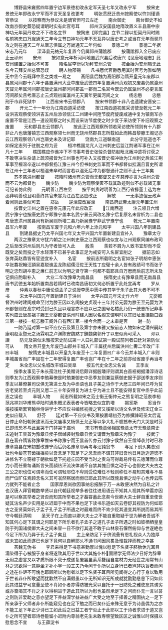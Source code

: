 <!-- { "loadSidebar": true } -->
　　博野县宋雍熈四年置宁边军景徳初改永定军天圣七年又改永宁军
　　按宋史景徳元年即改永宁军而不言天圣复改更考
　　明张贯厯迁贵州按察使以忤刘瑾谪官叅议
　　以按察而为叅议未是谪官但可云左迁
　　南台御史
　　南台御史不如改南京御史葢恐疑谓眀时实有此官号耳
　　祁州汉安国县地隋改置义丰县唐中宗神功元年契丹攻之不下改名立节
　　按狥忠【即完县】立节二録以拒契丹同时赐名前狥忠曰万嵗通天二年今立节曰神功元年不无互异以唐史考之或当在元年而契丹攻之则在通天二年从唐志俱属之万嵗通天二年何如
　　景徳二年
　　景徳二年据宋志乃元年
　　深泽县元祐元年复置今仍属祁州蒲隂郡
　　按蒲隂郡入金已废应止云祁州
　　安州
　　按如意元年析河间地置武兴县后改唐兴【见唐地理志】此安州建置之始似不可畧
　　隋名宦李衍以功拜安州总管
　　按金始为安州隋无此名今云拜安州总管恐误
　　眀人物邵锡
　　凡书厯代官爵悉用其时官号为雅如明无中丞今云既拜中丞之类或一易之
　　髙阳县后魏为髙阳郡治隋开皇元年废郡以县属河间郡十六年于县置满州大业中废唐武徳四年复置满州贞观初又废县仍属瀛州天寳元年属河间郡按唐史瀛州郡河间郡盖一郡而二名耳今既云仍属瀛州不必更言属河间郡矣且考唐志止云贞观初属瀛州无天寳年更属河间之文
　　杨忠愍
　　忠愍刑于市非死狱中
　　江西省宋书云领郡八
　　按宋书领郡十非八也遗建安晋安二郡
　　开元二十一年分为江南西道采访使
　　按江南西道初属采访使至乾元二年设洪吉观蔡使领洪吉五州后添领信江二州建中间陞节度府旋废咸通中复为镇南军亦废置不常是江西一道设观察之时乆而设采访节度使之时少宜于采访使下补旧观察之废置
　　元和郡县志云领郡八
　　按此正江西观察所领若采访使所领则有十八郡非止八也唐藩镇志江西观察领七州而无饶州然郡县志所载如此而韩昌黎滕王阁记亦云江西观察领八州岂唐史未及详记耶
　　饶南九江道贑南道
　　此分守廵道也不如保定志列于驻劄之府为妥
　　桓冲樵国龙亢人江州刺史后监江荆诸军事在江州凡十三年
　　樵国樵应作谯冲下不书事考晋史张骏杀督防赵毗北叛冲遣将讨获之不敢専决生杀请上疏须报皆为江州事也可补入又按晋史桓冲始为江州刺史后监江荆军事至桓温卒遂以冲都督扬江豫三州今但书刺史监军而不书都督似挂漏且晋史所谓在江州十三年者以桓温未卒时而言若以温死后冲为都督通计之则不止十三年矣
　　苏孝慈洪州都督
　　按隋时诸州有总管而无都督又史孝慈传亦言为洪州总管而不云为都督也
　　魏少防
　　魏少防为观察使畧不载其政迹则似不必载诸无事可纪者仿此例
　　元眀善江西左丞
　　按平刘贵时明善为江西行省掾董士选为左丞非明善也且明善终其官未甞为江西左丞应改正
　　解敏
　　一无事迹但云政声着闻则此类似可去
　　郑岳
　　逆濠应改宸濠
　　南昌府武帝太康元年置江州
　　按晋史江州之置在恵帝元康元年此应改正
　　江南西道
　　注云领县六増武宁豫宁也按唐史武宁即豫宁盖本名武宁景云间改名豫宁后复原名未甞析为二县也考唐志洪州属县尚有新吴则所増二县乃新吴豫宁非武宁豫宁也
　　乾元二年置南昌军六年废
　　按南昌军废于元和六年六年上添元和字
　　太平兴国八年割建昌县
　　割建昌据史乃太平兴国七年又太平兴国六年置新建县宜补入
　　豫章太守
　　两汉之豫章太守犹六朝之江州刺史唐之江西观蔡也似宜与江州观察同编布政司之后至改洪州后则凡为守者皆可入此
　　殷羡
　　羡若不屑为人致书宜却而不受既受之矣而投之于水轻薄不已甚乎此事正足为戒安可入名宦宜削之
　　据前志如张育英赵鼎皆有宦迹宜补入
　　名宦
　　按前志所载明之名宦如张子明胡夲恵张夲张翥祝翰汪頴吴嘉聪谯孟龙陈绍儒汪佐王天性丁应璧十余人皆有政绩可书而张子明之忠烈胡夲恵之亷仁前志以为明之贤守第一何都不载耶且自万厯而后前志所未及记俱应酌取补入
　　大业二年改豫章为南昌县
　　按隋史止有豫章县而无南昌县唐书武徳五年始析置南昌若隋时已改南昌唐初又何必析置乎此处宜再考
　　罗从彦
　　仲素以春秋中庸论语孟子之说授李愿中愿中传其学于朱子此其大者不可不书
　　宋太平兴国元年置新建县于洪州
　　太平兴国元年宋史作六年
　　元婴都督洪州时建阁成命至封为滕王因以名阁按史贞观十三年封弟元婴为滕王至元婴为洪州都督则在髙宗时受封已久且以理言亦不应以已之国号名楼此乃仍一统志所记非事实也应云唐髙祖子滕王元婴都督洪州时建人因以名阁又谓明时以其旧址重搆额曰西江第一楼按一统志滕王阁外自有西江第一楼今合而一之未审是否
　　谢一防
　　一防乃廷对第一似不应仅云及第且及第字亦未雅又按前志人物如宋之潘兴嗣赵康明赵汝暨元之汤霖明之卢渊陈安魏黙丁錬魏棨郭升丁以忠似尚可采入
　　邓以讃
　　防元及第似未雅按宋史防试第一人曰礼部试第一殿试前列者曰廷对第防似可从
　　隋文帝开皇九年废巴山郡并丰城入广丰属抚州后属洪州仁夀二年改广丰曰丰城
　　按隋史丰城县以开皇九年废至十二年复置曰广丰今云并丰城入广丰则丰城虽省而广丰固在十二年安得复置广丰也岂广丰在十二年之前亦经省废乎再当考定
　　朱全忠以父名城改丰城曰吴臯
　　按五代史全忠父名诚
　　王季友
　　按季友事见于朱长孺注杜子美赠诗后颇详据殷璠评则谓其白首裋褐据潘淳诗话则季友为江西观察李勉幕僚是时勉兼御史中丞季友则兼监蔡御史据于邵送季友序则季友以幕僚兼司议俱无第进士及为中丞语也且子美之诗作于大厯三四年间已呼为贫穷老叟若至贞元则又厯二三十年安得复为进士乎为进士且不能安得复官中丞乎此前志之误也
　　丰城人物
　　前志所载如宋之范士衡王衡仲元之熊复明之范衷李裕范兆祥刘华甫熊卓陆时通朱概尤表表者今皆略去似宜酌増
　　揭奚斯
　　奚当作徯按徯斯累官翰林侍讲学士不应仅书编修初授之官又徯斯以诗文名世及修宋辽金三史似应载入
　　舒芬
　　廷对第一不应仅书及第按嘉靖初芬为修撰諌昭圣太后诞日停止命妇朝贺逮讯而无哭庙事又杨慎王允正等以争大礼不聼撼奉天门大哭是时芬已即讯恐不与此且哭于门非哭于庙也
　　宋书有豫章侯相属豫章太守无豫章南史宋追封王昙首为豫章县侯子僧绰袭封豫章县侯又谓晋为豫章宋为豫宁
　　按武宁县在晋齐隋皆称豫章惟宋书称豫宁而王昙首传亦云封豫宁侯然自王僧绰袭封时已称豫章岂县在宋初蹔改豫宁而后仍名豫章耶再考与汪钝翁书
　　与足下别乆矣昔别壮也今髪苍苍齿摇摇矣以吾念足下知足下之念吾而不谓其非旧吾也日月逝迈道徳不进修名不立窃禄于朝欲如足下托迹丘园不受当时之责乌可得哉易传有云徳薄而位尊力小而任重每诵斯言头靣頳热汗流浃体诚不自禁其愧且惧之动于心也御史大夫古之三公之职也位可谓卑而任可谓轻耶位不卑则受位难任不轻则称任不易知其难与不易而尸位旷任焉顾念名义其可冺然黙居而但已耶此其所以既愧且惧之动乎心也传云陈力就列不能者止念
　　国家厚恩尚欲因事纳忠报酬于万一未敢便决然为自私之计也汉唐人拜官輙数举贤以自代朝廷视举多者往往进用语云不知其人视其所举葢亦因是可以察其举者之贤否而知其所举者之才葢甞蓄此念矣今世卿大夫士鲜自重至使世疑其沽名声少实用是以迟廻于中而不果也足下读书乐道如天云卷舒其视防为何如耶古之圣贤莫如孔子孟子孔子孟子所遇之时最难而终不肯少贬其道变其所説而易其所守今朝廷清明
　　圣天子在上而直以卿大夫士之不能自重取疑于世为解者吾诚不知其何心足下其谓之何耶足下所乐者孔子孟子之道孔子孟子所遇之时如彼栖栖皇皇防于列国诸侯卿大夫之间未甞一日不欲行其道不敢于山林泉石偃然俯仰与世遂絶也今足下所为乃异于孔子孟子矣且
　　主上亲防足下于侪流叠有恩礼视众人为独厚或未宜如此而遂已也足下竟何以自解耶乆不通书问因风畧及惟裁择而教之幸甚
　　荅魏无伪书
　　李君来得足下书意甚勤厚以愧以慰足下名贤子胚胎休光耳目濡染得于心被服于身者将遂致其用于世以大其施仆朴固陋学无师法少日好为辞章无用之虚言又以才质所限不究于成遂复废罢虽萦系簪组自度材力无经世之用常有山林之思欲得一意静坐才补小学一段工夫乃今问于仆所以立身行已者岂非执盲者而问之途在仆讵不可愧也耶顾所以为慰者以足下名贤子耳目所见闻得之心行于身以致用于世者非仆所敢望而犹歉然不自满假虽以仆无所知识无所成就犹勤勤恳恳下问如此此其进益宁可意量至使不肖如仆者亦得防被光采以自托于一日防处之雅使忘其谫劣或亦奋竭其不肖之才以得稍进于道此其所以为慰也虽然承足下之问而仆无一言以荅之则防非爱助之意亦望足下养益深学益进益广大受之地至于择善之精固执之一足下所亲承于父师者非仆所能窥见也在足下勉之而已矣仆近来殊无意于为诗虽偶为之亦不能工足下年正少诗已工如此后之日益工者宁讵止于此耶以工于诗者求进于道又岂仆之所可望者耶诗巻蹔留小迟附内尊翁老先生未敢専啓望致区区之诚惟以时保摄以慰思念不宣
　　与王薛淀书
